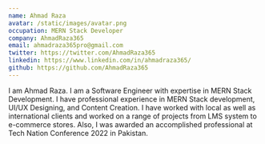 ```yaml
---
name: Ahmad Raza
avatar: /static/images/avatar.png
occupation: MERN Stack Developer
company: AhmadRaza365
email: ahmadraza365pro@gmail.com
twitter: https://twitter.com/AhmadRaza365
linkedin: https://www.linkedin.com/in/ahmadraza365/
github: https://github.com/AhmadRaza365
---
```


I am Ahmad Raza. I am a Software Engineer with expertise in MERN Stack Development. I have professional experience in MERN Stack development, UI/UX Designing, and Content Creation. I have worked with local as well as international clients and worked on a range of projects from LMS system to e-commerce stores. Also, I was awarded an accomplished professional at Tech Nation Conference 2022 in Pakistan.
